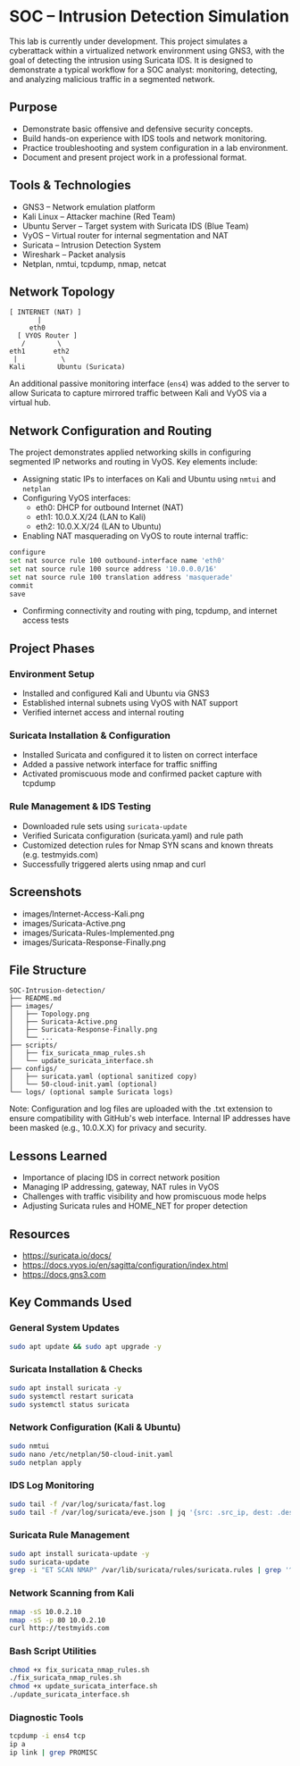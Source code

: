 # SOC – Intrusion Detection Simulation
This lab is currently under development.
This project simulates a cyberattack within a virtualized network environment using GNS3, with the goal of detecting the intrusion using Suricata IDS. It is designed to demonstrate a typical workflow for a SOC analyst: monitoring, detecting, and analyzing malicious traffic in a segmented network.

## Purpose

- Demonstrate basic offensive and defensive security concepts.
- Build hands-on experience with IDS tools and network monitoring.
- Practice troubleshooting and system configuration in a lab environment.
- Document and present project work in a professional format.

## Tools & Technologies

- GNS3 – Network emulation platform
- Kali Linux – Attacker machine (Red Team)
- Ubuntu Server – Target system with Suricata IDS (Blue Team)
- VyOS – Virtual router for internal segmentation and NAT
- Suricata – Intrusion Detection System
- Wireshark – Packet analysis
- Netplan, nmtui, tcpdump, nmap, netcat

## Network Topology

```
[ INTERNET (NAT) ]
       |
     eth0
  [ VYOS Router ]
   /        \
eth1       eth2
 |           \
Kali        Ubuntu (Suricata)
```

An additional passive monitoring interface (`ens4`) was added to the server to allow Suricata to capture mirrored traffic between Kali and VyOS via a virtual hub.



## Network Configuration and Routing

The project demonstrates applied networking skills in configuring segmented IP networks and routing in VyOS. Key elements include:

- Assigning static IPs to interfaces on Kali and Ubuntu using `nmtui` and `netplan`
- Configuring VyOS interfaces:
  - eth0: DHCP for outbound Internet (NAT)
  - eth1: 10.0.X.X/24 (LAN to Kali)
  - eth2: 10.0.X.X/24 (LAN to Ubuntu)
- Enabling NAT masquerading on VyOS to route internal traffic:
```bash
configure
set nat source rule 100 outbound-interface name 'eth0'
set nat source rule 100 source address '10.0.0.0/16'
set nat source rule 100 translation address 'masquerade'
commit
save
```
- Confirming connectivity and routing with ping, tcpdump, and internet access tests

## Project Phases

### Environment Setup

- Installed and configured Kali and Ubuntu via GNS3
- Established internal subnets using VyOS with NAT support
- Verified internet access and internal routing

### Suricata Installation & Configuration

- Installed Suricata and configured it to listen on correct interface
- Added a passive network interface for traffic sniffing
- Activated promiscuous mode and confirmed packet capture with tcpdump

### Rule Management & IDS Testing

- Downloaded rule sets using `suricata-update`
- Verified Suricata configuration (suricata.yaml) and rule path
- Customized detection rules for Nmap SYN scans and known threats (e.g. testmyids.com)
- Successfully triggered alerts using nmap and curl

## Screenshots

- images/Internet-Access-Kali.png
- images/Suricata-Active.png
- images/Suricata-Rules-Implemented.png
- images/Suricata-Response-Finally.png

## File Structure

```plaintext
SOC-Intrusion-detection/
├── README.md
├── images/
│   ├── Topology.png
│   ├── Suricata-Active.png
│   ├── Suricata-Response-Finally.png
│   └── ...
├── scripts/
│   ├── fix_suricata_nmap_rules.sh
│   └── update_suricata_interface.sh
├── configs/
│   ├── suricata.yaml (optional sanitized copy)
│   └── 50-cloud-init.yaml (optional)
└── logs/ (optional sample Suricata logs)
```
Note: Configuration and log files are uploaded with the .txt extension to ensure compatibility with GitHub's web interface. Internal IP addresses have been masked (e.g., 10.0.X.X) for privacy and security.

## Lessons Learned

- Importance of placing IDS in correct network position
- Managing IP addressing, gateway, NAT rules in VyOS
- Challenges with traffic visibility and how promiscuous mode helps
- Adjusting Suricata rules and HOME_NET for proper detection

## Resources

- https://suricata.io/docs/
- https://docs.vyos.io/en/sagitta/configuration/index.html
- https://docs.gns3.com

## Key Commands Used

### General System Updates
```bash
sudo apt update && sudo apt upgrade -y
```

### Suricata Installation & Checks
```bash
sudo apt install suricata -y
sudo systemctl restart suricata
sudo systemctl status suricata
```

### Network Configuration (Kali & Ubuntu)
```bash
sudo nmtui
sudo nano /etc/netplan/50-cloud-init.yaml
sudo netplan apply
```

### IDS Log Monitoring
```bash
sudo tail -f /var/log/suricata/fast.log
sudo tail -f /var/log/suricata/eve.json | jq '{src: .src_ip, dest: .dest_ip, proto: .proto}'
```

### Suricata Rule Management
```bash
sudo apt install suricata-update -y
sudo suricata-update
grep -i "ET SCAN NMAP" /var/lib/suricata/rules/suricata.rules | grep '^alert'
```

### Network Scanning from Kali
```bash
nmap -sS 10.0.2.10
nmap -sS -p 80 10.0.2.10
curl http://testmyids.com
```

### Bash Script Utilities
```bash
chmod +x fix_suricata_nmap_rules.sh
./fix_suricata_nmap_rules.sh
chmod +x update_suricata_interface.sh
./update_suricata_interface.sh
```

### Diagnostic Tools
```bash
tcpdump -i ens4 tcp
ip a
ip link | grep PROMISC
```





